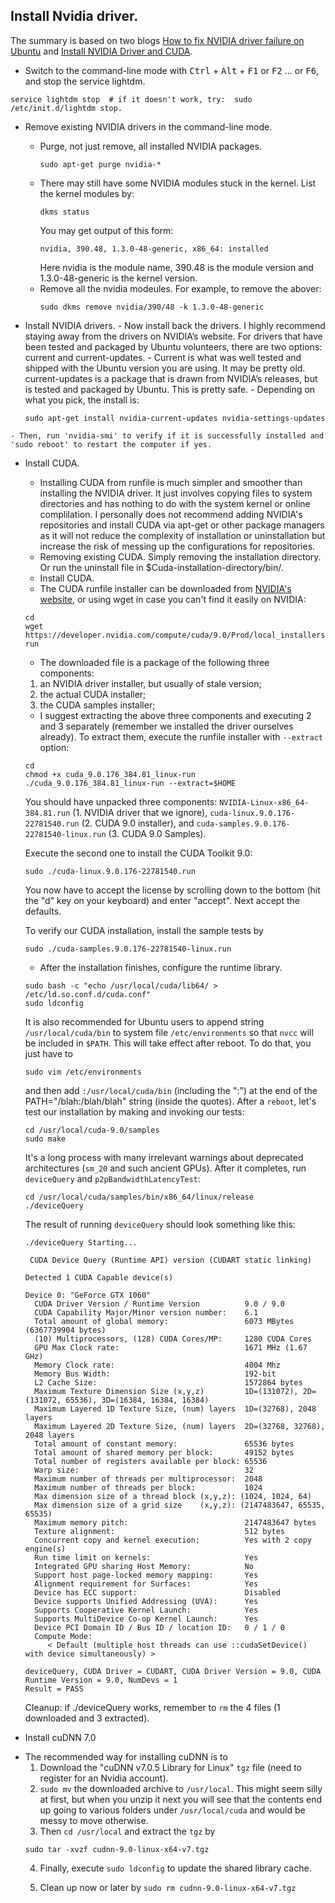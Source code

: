 ## Install Nvidia driver.
  The summary is based on two blogs [How to fix NVIDIA driver failure on Ubuntu](https://codeyarns.com/2013/02/07/how-to-fix-nvidia-driver-failure-on-ubuntu/) and [Install NVIDIA Driver and CUDA](https://gist.github.com/zhanwenchen/e520767a409325d9961072f666815bb8).
  
+ Switch to the command-line mode with <kbd>Ctrl</kbd> + <kbd>Alt</kbd> + <kbd>F1</kbd> or <kbd>F2</kbd> ... or <kbd>F6</kbd>, and stop the service lightdm.
```
service lightdm stop  # if it doesn't work, try:  sudo /etc/init.d/lightdm stop.
```
  * Remove existing NVIDIA drivers in the command-line mode.
    - Purge, not just remove, all installed NVIDIA packages.
      ```
      sudo apt-get purge nvidia-*
      ```
    - There may still have some NVIDIA modules stuck in the kernel. List the kernel modules by:
      ```
      dkms status
      ```
      You may get output of this form:
      ```
      nvidia, 390.48, 1.3.0-48-generic, x86_64: installed
      ```
      Here nvidia is the module name, 390.48 is the module version and 1.3.0-48-generic is the kernel version.
    - Remove all the nvidia modeules. For example, to remove the abover:
      ```
      sudo dkms remove nvidia/390/48 -k 1.3.0-48-generic
      ```

  *  Install NVIDIA drivers.
    - Now install back the drivers. I highly recommend staying away from the drivers on NVIDIA’s website. For drivers that have been tested and packaged by Ubuntu volunteers, there are two options: current and current-updates.
    - Current is what was well tested and shipped with the Ubuntu version you are using. It may be pretty old. current-updates is a package that is drawn from NVIDIA’s releases, but is tested and packaged by Ubuntu. This is pretty safe.
    - Depending on what you pick, the install is:
      ```
      sudo apt-get install nvidia-current-updates nvidia-settings-updates
      ```
    - Then, run 'nvidia-smi' to verify if it is successfully installed and 'sudo reboot' to restart the computer if yes.
  
+ Install CUDA.
  * Installing CUDA from runfile is much simpler and smoother than installing the NVIDIA driver. It just involves copying files to system directories and has nothing to do with the system kernel or online complilation. I personally does not recommend adding NVIDIA's repositories and install CUDA via apt-get or other package managers as it will not reduce the complexity of installation or uninstallation but increase the risk of messing up the configurations for repositories.
  * Removing existing CUDA. Simply removing the installation directory. Or run the uninstall file in $Cuda-installation-directory/bin/.
  * Install CUDA.
   - The CUDA runfile installer can be downloaded from [NVIDIA's website](https://developer.nvidia.com/cuda-downloads), or using wget in case you can't find it easily on NVIDIA:
    ```
    cd
    wget https://developer.nvidia.com/compute/cuda/9.0/Prod/local_installers/cuda_9.0.176_384.81_linux-run
    ```
   - The downloaded file is a package of the following three components:
   1. an NVIDIA driver installer, but usually of stale version;
   2. the actual CUDA installer;
   3. the CUDA samples installer;
   
   - I suggest extracting the above three components and executing 2 and 3 separately (remember we installed the driver ourselves already). To extract them, execute the runfile installer with `--extract` option:
    ```
    cd
    chmod +x cuda_9.0.176_384.81_linux-run
    ./cuda_9.0.176_384.81_linux-run --extract=$HOME
    ```
    You should have unpacked three components:
    `NVIDIA-Linux-x86_64-384.81.run` (1. NVIDIA driver that we ignore),
    `cuda-linux.9.0.176-22781540.run` (2. CUDA 9.0 installer), and
    `cuda-samples.9.0.176-22781540-linux.run` (3. CUDA 9.0 Samples).

    Execute the second one to install the CUDA Toolkit 9.0:

    ```
    sudo ./cuda-linux.9.0.176-22781540.run
    ```

    You now have to accept the license by scrolling down to the bottom (hit the "d" key on your keyboard) and enter "accept". Next accept the defaults.

    To verify our CUDA installation, install the sample tests by

    ```
    sudo ./cuda-samples.9.0.176-22781540-linux.run
    ```

    - After the installation finishes, configure the runtime library. 

    ```
    sudo bash -c "echo /usr/local/cuda/lib64/ > /etc/ld.so.conf.d/cuda.conf"
    sudo ldconfig
    ```

    It is also recommended for Ubuntu users to append string `/usr/local/cuda/bin` to system file `/etc/environments` so that `nvcc` will be included in `$PATH`. This will take effect after reboot. To do that, you just have to

    ```
    sudo vim /etc/environments
    ```

    and then add `:/usr/local/cuda/bin` (including the ":") at the end of the PATH="/blah:/blah/blah" string (inside the quotes). 
    After a `reboot`, let's test our installation by making and invoking our tests:
    ```
    cd /usr/local/cuda-9.0/samples
    sudo make
    ```

    It's a long process with many irrelevant warnings about deprecated architectures (`sm_20` and such ancient GPUs). After it completes, run `deviceQuery` and `p2pBandwidthLatencyTest`:

    ```
    cd /usr/local/cuda/samples/bin/x86_64/linux/release
    ./deviceQuery
    ```

    The result of running `deviceQuery` should look something like this:

    ```
    ./deviceQuery Starting...

     CUDA Device Query (Runtime API) version (CUDART static linking)

    Detected 1 CUDA Capable device(s)

    Device 0: "GeForce GTX 1060"
      CUDA Driver Version / Runtime Version          9.0 / 9.0
      CUDA Capability Major/Minor version number:    6.1
      Total amount of global memory:                 6073 MBytes (6367739904 bytes)
      (10) Multiprocessors, (128) CUDA Cores/MP:     1280 CUDA Cores
      GPU Max Clock rate:                            1671 MHz (1.67 GHz)
      Memory Clock rate:                             4004 Mhz
      Memory Bus Width:                              192-bit
      L2 Cache Size:                                 1572864 bytes
      Maximum Texture Dimension Size (x,y,z)         1D=(131072), 2D=(131072, 65536), 3D=(16384, 16384, 16384)
      Maximum Layered 1D Texture Size, (num) layers  1D=(32768), 2048 layers
      Maximum Layered 2D Texture Size, (num) layers  2D=(32768, 32768), 2048 layers
      Total amount of constant memory:               65536 bytes
      Total amount of shared memory per block:       49152 bytes
      Total number of registers available per block: 65536
      Warp size:                                     32
      Maximum number of threads per multiprocessor:  2048
      Maximum number of threads per block:           1024
      Max dimension size of a thread block (x,y,z): (1024, 1024, 64)
      Max dimension size of a grid size    (x,y,z): (2147483647, 65535, 65535)
      Maximum memory pitch:                          2147483647 bytes
      Texture alignment:                             512 bytes
      Concurrent copy and kernel execution:          Yes with 2 copy engine(s)
      Run time limit on kernels:                     Yes
      Integrated GPU sharing Host Memory:            No
      Support host page-locked memory mapping:       Yes
      Alignment requirement for Surfaces:            Yes
      Device has ECC support:                        Disabled
      Device supports Unified Addressing (UVA):      Yes
      Supports Cooperative Kernel Launch:            Yes
      Supports MultiDevice Co-op Kernel Launch:      Yes
      Device PCI Domain ID / Bus ID / location ID:   0 / 1 / 0
      Compute Mode:
         < Default (multiple host threads can use ::cudaSetDevice() with device simultaneously) >

    deviceQuery, CUDA Driver = CUDART, CUDA Driver Version = 9.0, CUDA Runtime Version = 9.0, NumDevs = 1
    Result = PASS
    ```

    Cleanup: if ./deviceQuery works, remember to `rm` the 4 files (1 downloaded and 3 extracted). 

 + Install cuDNN 7.0
  * The recommended way for installing cuDNN is to 
    1. Download the "cuDNN v7.0.5 Library for Linux" `tgz` file (need to register for an Nvidia account).
    2. `sudo mv` the downloaded archive to `/usr/local`. This might seem silly at first, but when you unzip it next you will see that the contents end up going to various folders under `/usr/local/cuda` and would be messy to move otherwise.
    3. Then `cd /usr/local` and extract the `tgz` by
    ```
    sudo tar -xvzf cudnn-9.0-linux-x64-v7.tgz
    ```
    4. Finally, execute `sudo ldconfig` to update the shared library cache.

    5. Clean up now or later by `sudo rm cudnn-9.0-linux-x64-v7.tgz`
